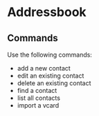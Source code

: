 # Addressbook

## Commands
Use the following commands:
- add a new contact
- edit an existing contact
- delete an existing contact
- find a contact
- list all contacts
- import a vcard

